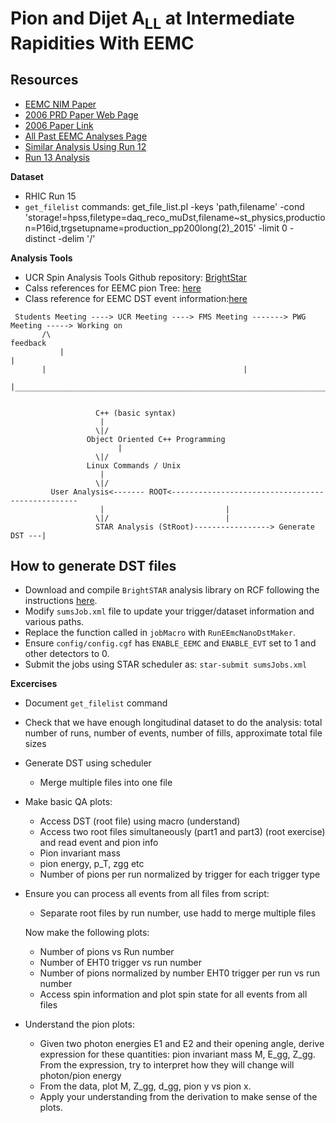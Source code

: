 Pion and Dijet A<sub>LL</sub> at Intermediate Rapidities With EEMC
===================================================================

Resources
----------

- [EEMC NIM Paper](https://www.star.bnl.gov/public/tpc/NimPapers/endcap/eemc_nim.pdf) 
- [2006 PRD Paper Web Page](https://drupal.star.bnl.gov/STAR/blog/drach09/2013/feb/28/2006-eemc-neutral-pions-paper-home-page)
- [2006 Paper Link](https://journals.aps.org/prd/abstract/10.1103/PhysRevD.89.012001)
- [All Past EEMC Analyses Page](https://drupal.star.bnl.gov/STAR/book/export/html/10124)
- [Similar Analysis Using Run 12](https://drupal.star.bnl.gov/STAR/system/files/run12EndcapDijetPreliminary.pdf)
- [Run 13 Analysis](https://drupal.star.bnl.gov/STAR/system/files/Amilkar_Poster_RHIC%2526AGS2019_v2.pdf)

**Dataset**
- RHIC Run 15
- `get_filelist` commands: get_file_list.pl -keys 'path,filename' -cond 'storage!=hpss,filetype=daq_reco_muDst,filename~st_physics,production=P16id,trgsetupname=production_pp200long(2)_2015' -limit 0 -      distinct -delim '/'

**Analysis Tools**

- UCR Spin Analysis Tools Github repository: [BrightStar](https://github.com/latifkabir/BrightSTAR)
- Calss references for EEMC pion Tree: [here](https://www.star.bnl.gov/webdata/dox/html/dir_f55c6bc819b98feb2a7a93228ad627a8.html)
- Class reference for EEMC DST event information:[here](https://github.com/latifkabir/BrightSTAR/blob/master/StRoot/BrContainers/TStEventData.h) 

```
 Students Meeting ----> UCR Meeting ----> FMS Meeting -------> PWG Meeting -----> Working on
   	   /\ 	    	      	      	    			     	     	    feedback
     	   | 	    	      	      	    			     	     	    	|   
	   |				         					|
	   |____________________________________________________________________________|
	   

			       C++ (basic syntax)
				    |
				   \|/
			     Object Oriented C++ Programming
			     	    |
				   \|/
			     Linux Commands / Unix    
				    |
				   \|/
	     User Analysis<------- ROOT<-------------------------------------------------
				    |							|
				   \|/							|						
			       STAR Analysis (StRoot)-----------------> Generate DST ---|   
```

How to generate DST files
-----------------------------

- Download and compile `BrightSTAR` analysis library on RCF following the instructions [here](https://github.com/latifkabir/BrightSTAR).
- Modify `sumsJob.xml` file to update your trigger/dataset information and various paths.
- Replace the function called in `jobMacro` with `RunEEmcNanoDstMaker`.
- Ensure `config/config.cgf` has `ENABLE_EEMC` and `ENABLE_EVT` set to 1 and other detectors to 0.
- Submit the jobs using STAR scheduler as: `star-submit sumsJobs.xml`


**Excercises**

- Document `get_filelist` command

- Check that we have enough longitudinal dataset to do the analysis: total number of runs, number of events, number of fills, approximate total file sizes

- Generate DST using scheduler 
  - Merge multiple files into one file

- Make basic QA plots:
   - Access DST (root file) using macro (understand)
   - Access two root files simultaneously (part1 and part3) (root exercise) and read event and pion info
   - Pion invariant mass
   - pion energy, p_T, zgg etc
   - Number of pions per run normalized by trigger for each trigger type
  
- Ensure you can process all events from all files from script:
  - Separate root files by run number, use hadd to merge multiple files

  Now make the following plots:
  
  - Number of pions vs Run number
  - Number of EHT0 trigger vs run number
  - Number of pions normalized by number EHT0 trigger per run  vs run number
  - Access spin information and plot spin state for all events from all files

- Understand the pion plots:
  - Given two photon energies E1 and E2 and their opening angle, derive expression for these quantities: pion invariant mass M, E_gg, Z_gg. From the expression, try to interpret how they will change will photon/pion energy
  - From the data, plot M, Z_gg, d_gg, pion y vs pion x.
  - Apply your understanding from the derivation to make sense of the plots.



						










